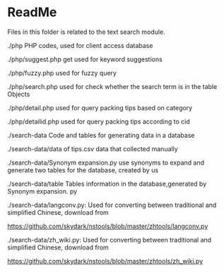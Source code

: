 # ReadMe

Files in this folder is related to the text search module.

./php PHP codes, used for client access database

./php/suggest.php get used for keyword suggestions

./php/fuzzy.php used for fuzzy query

./php/search.php used for check whether the search term is in the table Objects

./php/detail.php used for query packing tips based on category

./php/detailid.php used for query packing tips according to cid

 

./search-data Code and tables for generating data in a database

./search-data/data of tips.csv data that collected manually

./search-data/Synonym expansion.py use synonyms to expand and generate two tables for the database, created by us

./search-data/table Tables information in the database,generated by Synonym expansion. py

./search-data/langconv.py: Used for converting between traditional and simplified Chinese, download from

https://github.com/skydark/nstools/blob/master/zhtools/langconv.py

./search-data/zh_wiki.py: Used for converting between traditional and simplified Chinese, download from 

 https://github.com/skydark/nstools/blob/master/zhtools/zh_wiki.py